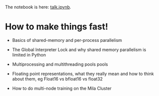 The notebook is here: [talk.ipynb](https://github.com/JulesGM/eng_talk_mcgillnlp/blob/main/talk.ipynb).

# How to make things fast!

- Basics of shared-memory and per-process parallelism


- The Global Interpreter Lock and why shared memory parallelism is limited in Python


- Multiprocessing and multithreading pools pools


- Floating point representations, what they really mean and how to think about them, eg Float16 vs bfloat16 vs float32


- How to do multi-node training on the Mila Cluster



